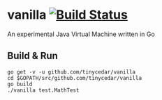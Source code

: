 # vanilla [![Build Status](https://travis-ci.org/tinycedar/vanilla.svg?branch=master)](https://travis-ci.org/tinycedar/vanilla)
An experimental Java Virtual Machine written in Go

## Build & Run
```
go get -v -u github.com/tinycedar/vanilla
cd $GOPATH/src/github.com/tinycedar/vanilla
go build
./vanilla test.MathTest
```
